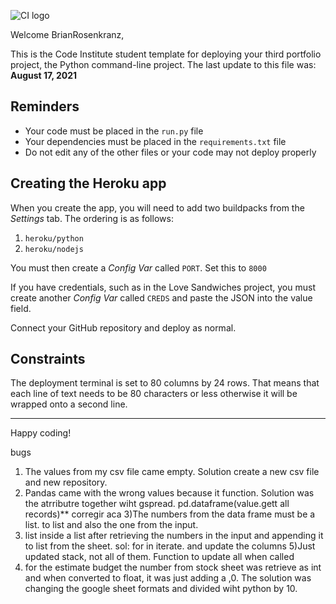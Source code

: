 ![CI logo](https://codeinstitute.s3.amazonaws.com/fullstack/ci_logo_small.png)

Welcome BrianRosenkranz,

This is the Code Institute student template for deploying your third portfolio project, the Python command-line project. The last update to this file was: **August 17, 2021**

## Reminders

* Your code must be placed in the `run.py` file
* Your dependencies must be placed in the `requirements.txt` file
* Do not edit any of the other files or your code may not deploy properly

## Creating the Heroku app

When you create the app, you will need to add two buildpacks from the _Settings_ tab. The ordering is as follows:

1. `heroku/python`
2. `heroku/nodejs`

You must then create a _Config Var_ called `PORT`. Set this to `8000`

If you have credentials, such as in the Love Sandwiches project, you must create another _Config Var_ called `CREDS` and paste the JSON into the value field.

Connect your GitHub repository and deploy as normal.

## Constraints

The deployment terminal is set to 80 columns by 24 rows. That means that each line of text needs to be 80 characters or less otherwise it will be wrapped onto a second line.

-----
Happy coding!




bugs
1) The values from my csv file came empty. Solution create a new csv file and new repository.
2) Pandas came with the wrong values because it function. Solution was the atrributre together wiht gspread. pd.dataframe(value.gett all records)** corregir aca
3)The numbers from the data frame must be a list. to list and also the one from the input.
4) list inside a list after retrieving the numbers in the input and appending it to list from the sheet. sol: for in iterate. and update the columns
5)Just updated stack, not all of them. Function to update all when called
6) for the estimate budget the number from stock sheet was retrieve as int and when converted to float, it was just adding a ,0. The solution was changing the google sheet formats and divided wiht python by 10.